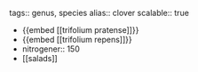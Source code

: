 tags:: genus, species
alias:: clover
scalable:: true

- {{embed [[trifolium pratense]]}}
- {{embed [[trifolium repens]]}}
- nitrogener:: 150
- [[salads]]